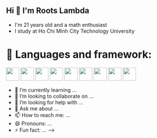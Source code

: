 ## Hi 👋 I'm Roots Lambda
+ I'm 21 years old and a math enthusiast
+ I study at Ho Chi Minh City Technology University

# 🔭 Languages and framework: 
<p>
<image height='36' width='36' src='https://img.icons8.com/fluency/344/matlab.png'>
<image height='36' width='36' src='https://img.icons8.com/nolan/344/c-key.png'>
<image height='36' width='36' src='https://img.icons8.com/color/344/c-sharp-logo-2.png'>
<image height='36' width='36' src='https://img.icons8.com/color/344/python.png'>
<image height='36' width='36' src='https://img.icons8.com/color/344/django.png'>
<image height='36' width='36' src='https://img.icons8.com/color/344/html-5--v1.png'>
<image height='36' width='36' src='https://img.icons8.com/color/344/css3.png'>
<image height='36' width='36' src='https://img.icons8.com/color/344/javascript.png'>
<image height='36' width='36' src='https://img.icons8.com/color/344/mysql-logo.png'>



- 🌱 I’m currently learning ...
- 👯 I’m looking to collaborate on ...
- 🤔 I’m looking for help with ...
- 💬 Ask me about ...
- 📫 How to reach me: ...
- 😄 Pronouns: ...
- ⚡ Fun fact: ...
-->
